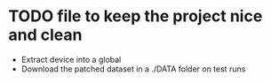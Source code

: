 # TODO file to keep the project nice and clean

- Extract device into a global
- Download the patched dataset in a ./DATA folder on test runs